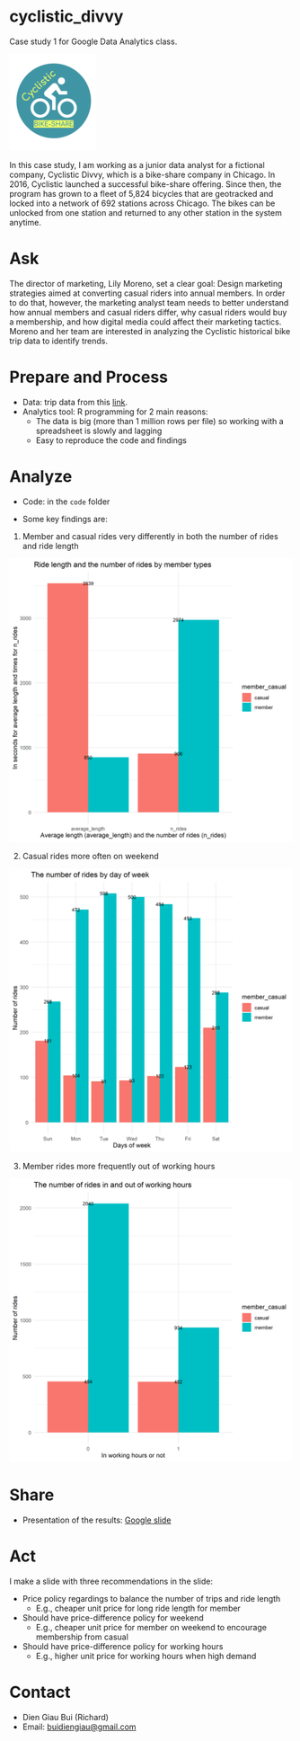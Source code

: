 # cyclistic_divvy
Case study 1 for Google Data Analytics class.

![A logo of Cyclistic company](cyclistic_logo.png)

In this case study, I am working as a junior data analyst for a fictional company, Cyclistic Divvy, which is a bike-share company in Chicago. In 2016, Cyclistic launched a successful bike-share offering. Since then, the program has grown to a fleet of 5,824 bicycles that are geotracked and locked into a network of 692 stations across Chicago. The bikes can be unlocked from one station and returned to any other station in the system anytime.

# Ask

The director of marketing, Lily Moreno, set a clear goal: Design marketing strategies aimed at converting casual riders into annual members. In order to
do that, however, the marketing analyst team needs to better understand how annual members and casual riders differ, why
casual riders would buy a membership, and how digital media could affect their marketing tactics. Moreno and her team are
interested in analyzing the Cyclistic historical bike trip data to identify trends.

# Prepare and Process

- Data: trip data from this [link](https://divvy-tripdata.s3.amazonaws.com/index.html).
- Analytics tool: R programming for 2 main reasons:
    - The data is big (more than 1 million rows per file) so working with a spreadsheet is slowly and lagging
    - Easy to reproduce the code and findings

# Analyze

- Code: in the `code` folder

- Some key findings are:

1. Member and casual rides very differently in both the number of rides and ride length

![Fig 1. Member vs. casual rides](fig/fig1_casual_member.png)

2. Casual rides more often on weekend

![Fig 2. Rides by day of week](fig/fig2_by_weekdays.png)

3. Member rides more frequently out of working hours

![Fig 3. Rides in and out of working hours](fig/fig3_by_working_hours.png)

# Share 

- Presentation of the results: [Google slide](https://docs.google.com/presentation/d/1b1iyuXeipWlrtTCtgPX3YKdnJyvH0zPJM-VqOaRT40E/edit?usp=sharing)

# Act

I make a slide with three recommendations in the slide:

- Price policy regardings to balance the number of trips and ride length
    - E.g., cheaper unit price for long ride length for member
- Should have price-difference policy for weekend
    - E.g., cheaper unit price for member on weekend to encourage membership from casual
- Should have price-difference policy for working hours
    - E.g., higher unit price for working hours when high demand

# Contact

- Dien Giau Bui (Richard)
- Email: buidiengiau@gmail.com
